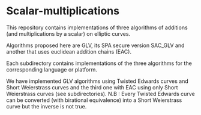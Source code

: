 # Scalar-multiplications

This repository contains implementations of three algorithms of additions (and multiplications by a scalar) on elliptic curves.

Algorithms proposed here are GLV, its SPA secure version SAC_GLV and another that uses euclidean addition chains (EAC).

Each subdirectory contains implementations of the three algorithms for the corresponding language or platform.

We have implemented GLV algorithms using Twisted Edwards curves and Short Weierstrass curves and the third one with EAC using only Short Weierstrass curves (see subdirectories).
N.B : Every Twisted Edwards curve can be converted (with birational equivalence) into a Short Weierstrass curve but the inverse is not true.
